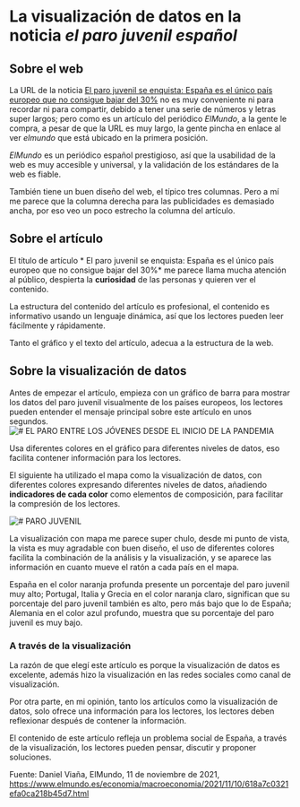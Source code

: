 ﻿

# La visualización de datos en la noticia *el paro juvenil español*

## Sobre el web 
La URL de la noticia [ El paro juvenil se enquista: España es el único país europeo que no consigue bajar del 30%](https://www.elmundo.es/economia/macroeconomia/2021/11/10/618a7c0321efa0ca218b45d7.html) no es muy conveniente ni para recordar ni para compartir, debido a tener una serie de números y letras super largos; pero como es un artículo del periódico *ElMundo*, a  la gente le compra, a pesar de que la URL es muy largo, la gente pincha en enlace al ver *elmundo* que está ubicado en la primera posición. 

*ElMundo* es un periódico español prestigioso, así que la usabilidad de la web es muy accesible y universal, y la validación de los estándares de la web es fiable. 

También tiene un buen diseño del web, el típico tres columnas. Pero a mí me parece que la columna derecha para las publicidades es demasiado ancha, por eso veo un poco estrecho la columna del artículo. 

## Sobre el artículo 
El título de artículo * El paro juvenil se enquista: España es el único país europeo que no consigue bajar del 30%* me parece llama mucha atención al público, despierta la **curiosidad** de las personas y quieren ver el contenido.

La estructura del contenido del artículo es profesional, el contenido es informativo usando un lenguaje dinámica, así que los lectores pueden leer fácilmente y rápidamente.

Tanto el gráfico y el texto del artículo, adecua a la estructura de la web.
## Sobre la visualización de datos 

Antes de empezar el artículo, empieza con un gráfico de barra para mostrar los datos del paro juvenil visualmente de los países europeos, los lectores pueden entender el mensaje principal sobre este artículo en unos segundos. 
![# EL PARO ENTRE LOS JÓVENES  
DESDE EL INICIO DE LA PANDEMIA](https://e00-elmundo.uecdn.es/elmundo/2021/graficos/nov/s1/apertura-paro-juvenil-989.jpg)

Usa diferentes colores en el gráfico para diferentes niveles de datos, eso facilita contener información para los lectores. 

El siguiente ha utilizado el mapa como la visualización de datos, con diferentes colores expresando diferentes niveles de datos, añadiendo **indicadores de cada color** como elementos de composición, para facilitar la compresión de los lectores.

![# PARO JUVENIL](https://phantom-elmundo.unidadeditorial.es/2696f6eefa4792f62ed2b6a4d823bafa/f/jpg/assets/multimedia/imagenes/2021/11/10/16365199153485.jpg)


La visualización con mapa me parece super chulo, desde mi punto de vista, la vista es muy agradable con buen diseño, el uso de diferentes colores facilita la combinación de la análisis y la visualización, y se aparece las información en cuanto mueve el ratón a cada país en el mapa.

España en el color naranja profunda presente un porcentaje del paro juvenil muy alto; Portugal, Italia y Grecia en el color naranja claro, significan que su porcentaje del paro juvenil también es alto, pero más bajo que lo de España; Alemania en el color azul profundo, muestra que su porcentaje del paro juvenil es muy bajo.

### A través de la visualización  
La razón de que elegí este artículo es porque la visualización de datos es excelente, además hizo la visualización en las redes sociales como canal de visualización.

Por otra parte, en mi opinión, tanto los artículos como la visualización de datos, solo ofrece una información para los lectores, los lectores deben reflexionar después de contener la información.

El contenido de este artículo refleja un problema social de España, a través de la visualización, los lectores pueden pensar, discutir y proponer soluciones. 




Fuente:
Daniel Viaña, ElMundo, 11 de noviembre de 2021, https://www.elmundo.es/economia/macroeconomia/2021/11/10/618a7c0321efa0ca218b45d7.html 
